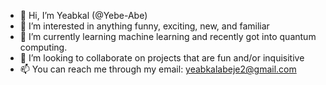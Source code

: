 - 👋 Hi, I’m Yeabkal (@Yebe-Abe)
- 👀 I’m interested in anything funny, exciting, new, and familiar  
- 🌱 I’m currently learning machine learning and recently got into quantum computing. 
- 💞️ I’m looking to collaborate on projects that are fun and/or inquisitive
- 📫 You can reach me through my email: yeabkalabeje2@gmail.com

